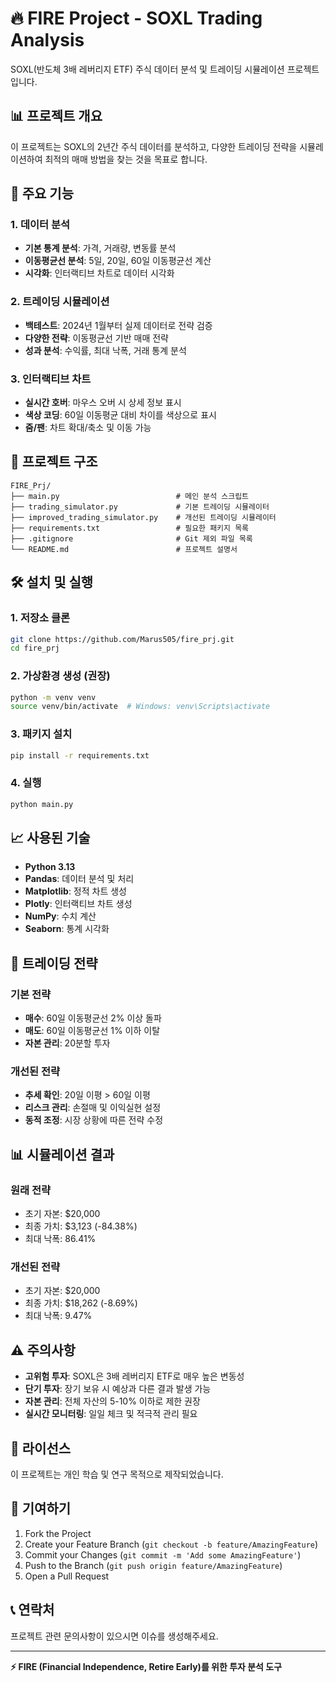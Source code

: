 # 🔥 FIRE Project - SOXL Trading Analysis

SOXL(반도체 3배 레버리지 ETF) 주식 데이터 분석 및 트레이딩 시뮬레이션 프로젝트입니다.

## 📊 프로젝트 개요

이 프로젝트는 SOXL의 2년간 주식 데이터를 분석하고, 다양한 트레이딩 전략을 시뮬레이션하여 최적의 매매 방법을 찾는 것을 목표로 합니다.

## 🚀 주요 기능

### 1. 데이터 분석
- **기본 통계 분석**: 가격, 거래량, 변동률 분석
- **이동평균선 분석**: 5일, 20일, 60일 이동평균선 계산
- **시각화**: 인터랙티브 차트로 데이터 시각화

### 2. 트레이딩 시뮬레이션
- **백테스트**: 2024년 1월부터 실제 데이터로 전략 검증
- **다양한 전략**: 이동평균선 기반 매매 전략
- **성과 분석**: 수익률, 최대 낙폭, 거래 통계 분석

### 3. 인터랙티브 차트
- **실시간 호버**: 마우스 오버 시 상세 정보 표시
- **색상 코딩**: 60일 이동평균 대비 차이를 색상으로 표시
- **줌/팬**: 차트 확대/축소 및 이동 가능

## 📁 프로젝트 구조

```
FIRE_Prj/
├── main.py                          # 메인 분석 스크립트
├── trading_simulator.py             # 기본 트레이딩 시뮬레이터
├── improved_trading_simulator.py    # 개선된 트레이딩 시뮬레이터
├── requirements.txt                 # 필요한 패키지 목록
├── .gitignore                       # Git 제외 파일 목록
└── README.md                        # 프로젝트 설명서
```

## 🛠️ 설치 및 실행

### 1. 저장소 클론
```bash
git clone https://github.com/Marus505/fire_prj.git
cd fire_prj
```

### 2. 가상환경 생성 (권장)
```bash
python -m venv venv
source venv/bin/activate  # Windows: venv\Scripts\activate
```

### 3. 패키지 설치
```bash
pip install -r requirements.txt
```

### 4. 실행
```bash
python main.py
```

## 📈 사용된 기술

- **Python 3.13**
- **Pandas**: 데이터 분석 및 처리
- **Matplotlib**: 정적 차트 생성
- **Plotly**: 인터랙티브 차트 생성
- **NumPy**: 수치 계산
- **Seaborn**: 통계 시각화

## 🎯 트레이딩 전략

### 기본 전략
- **매수**: 60일 이동평균선 2% 이상 돌파
- **매도**: 60일 이동평균선 1% 이하 이탈
- **자본 관리**: 20분할 투자

### 개선된 전략
- **추세 확인**: 20일 이평 > 60일 이평
- **리스크 관리**: 손절매 및 이익실현 설정
- **동적 조정**: 시장 상황에 따른 전략 수정

## 📊 시뮬레이션 결과

### 원래 전략
- 초기 자본: $20,000
- 최종 가치: $3,123 (-84.38%)
- 최대 낙폭: 86.41%

### 개선된 전략
- 초기 자본: $20,000
- 최종 가치: $18,262 (-8.69%)
- 최대 낙폭: 9.47%

## ⚠️ 주의사항

- **고위험 투자**: SOXL은 3배 레버리지 ETF로 매우 높은 변동성
- **단기 투자**: 장기 보유 시 예상과 다른 결과 발생 가능
- **자본 관리**: 전체 자산의 5-10% 이하로 제한 권장
- **실시간 모니터링**: 일일 체크 및 적극적 관리 필요

## 📝 라이선스

이 프로젝트는 개인 학습 및 연구 목적으로 제작되었습니다.

## 🤝 기여하기

1. Fork the Project
2. Create your Feature Branch (`git checkout -b feature/AmazingFeature`)
3. Commit your Changes (`git commit -m 'Add some AmazingFeature'`)
4. Push to the Branch (`git push origin feature/AmazingFeature`)
5. Open a Pull Request

## 📞 연락처

프로젝트 관련 문의사항이 있으시면 이슈를 생성해주세요.

---

**⚡ FIRE (Financial Independence, Retire Early)를 위한 투자 분석 도구**